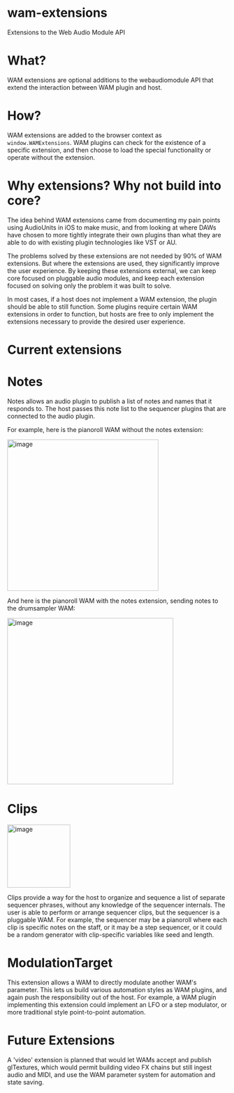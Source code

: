 # wam-extensions
Extensions to the Web Audio Module API

# What?
WAM extensions are optional additions to the webaudiomodule API that extend the interaction between WAM plugin and host.

# How?
WAM extensions are added to the browser context as `window.WAMExtensions`.  WAM plugins can check for the existence of a specific extension, and then choose to load the special functionality or operate without the extension.

# Why extensions?  Why not build into core?
The idea behind WAM extensions came from documenting my pain points using AudioUnits in iOS to make music, and from looking at where DAWs have chosen to more tightly integrate their own plugins than what they are able to do with existing plugin technologies like VST or AU.

The problems solved by these extensions are not needed by 90% of WAM extensions.  But where the extensions are used, they significantly improve the user experience.  By keeping these extensions external, we can keep core focused on pluggable audio modules, and keep each extension focused on solving only the problem it was built to solve. 

In most cases, if a host does not implement a WAM extension, the plugin should be able to still function.  Some plugins require certain WAM extensions in order to function, but hosts are free to only implement the extensions necessary to provide the desired user experience.

# Current extensions

# Notes
Notes allows an audio plugin to publish a list of notes and names that it responds to.  The host passes this note list to the sequencer plugins that are connected to the audio plugin.

For example, here is the pianoroll WAM without the notes extension:

<img width="346" alt="image" src="https://user-images.githubusercontent.com/699550/124386981-e2a5cd80-dcaa-11eb-95a0-b106d760ba92.png">

And here is the pianoroll WAM with the notes extension, sending notes to the drumsampler WAM:

<img width="380" alt="image" src="https://user-images.githubusercontent.com/699550/124386833-39f76e00-dcaa-11eb-85bf-a1069824a0bc.png">

# Clips
<img width="144" alt="image" src="https://user-images.githubusercontent.com/699550/124386845-4a0f4d80-dcaa-11eb-8e4d-c26c05331e35.png">

Clips provide a way for the host to organize and sequence a list of separate sequencer phrases, without any knowledge of the sequencer internals.  The user is able to perform or arrange sequencer clips, but the sequencer is a pluggable WAM.  For example, the sequencer may be a pianoroll where each clip is specific notes on the staff, or it may be a step sequencer, or it could be a random generator with clip-specific variables like seed and length.

# ModulationTarget
This extension allows a WAM to directly modulate another WAM's parameter.  This lets us build various automation styles as WAM plugins, and again push the responsibility out of the host.  For example, a WAM plugin implementing this extension could implement an LFO or a step modulator, or more traditional style point-to-point automation.

# Future Extensions
A 'video' extension is planned that would let WAMs accept and publish glTextures, which would permit building video FX chains but still ingest audio and MIDI, and use the WAM parameter system for automation and state saving.
